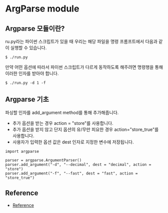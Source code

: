 # ArgParse module

## Argparse 모듈이란?
ru.py라는 파이썬 스크립트가 있을 때 우리는 해당 파일을 명령 프롬프트에서 다음과 같이 실행할 수 있습니다.
```
$ ./run.py
```

만약 어떤 옵션에 따라서 파이썬 스크립트가 다르게 동작하도록 해주려면 명령행을 통해 이러한 인자를 받아야 합니다.

```
$ ./run.py -d 1 -f
```

## Argparse 기초
파싱할 인자를 add_argument method를 통해 추가해줍니다.
- 추가 옵션을 받는 경우 action = "store"를 사용합니다.
- 추가 옵션을 받지 않고 단지 옵션의 유/무만 피요한 경우 action="store_true"를 사용합니다.
- 사용자가 입력한 옵션 값은 dest 인자로 지정한 변수에 저장됩니다.

```
import argparse

parser = argparse.ArgumentParser()
parser.add_argument("-d", "--decimal", dest = "decimal", action = "store")
parser.add_argument("-f", "--fast", dest = "fast", action = "store_true")
```

## Reference
- [Reference](https://wikidocs.net/73785)